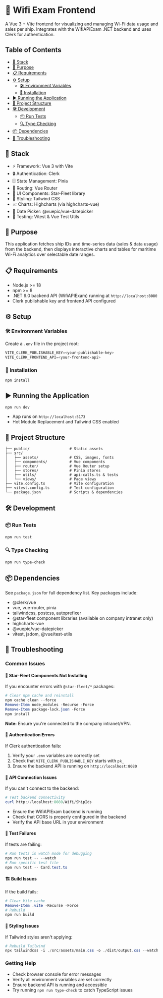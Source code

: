 # 📶 Wifi Exam Frontend

A Vue 3 + Vite frontend for visualizing and managing Wi-Fi data usage and sales per ship. Integrates with the WifiAPIExam .NET backend and uses Clerk for authentication.

## Table of Contents

- [🔧 Stack](#stack)
- [🎯 Purpose](#purpose)
- [📋 Requirements](#requirements)
- [⚙️ Setup](#setup)
  - [🛠️ Environment Variables](#environment-variables)
  - [🚀 Installation](#installation)
- [▶️ Running the Application](#running-the-application)
- [📁 Project Structure](#project-structure)
- [🛠️ Development](#development)
  - [📦 Run Tests](#run-tests)
  - [🔍 Type Checking](#type-checking)
- [📦 Dependencies](#dependencies)
- [🔧 Troubleshooting](#troubleshooting)

## 🔧 Stack

- ⚡ Framework: Vue 3 with Vite
- 🔒 Authentication: Clerk
- 🗄️ State Management: Pinia
- 🧭 Routing: Vue Router
- 🧩 UI Components: Star-Fleet library
- 🎨 Styling: Tailwind CSS
- 📈 Charts: Highcharts (via highcharts-vue)
- 📅 Date Picker: @vuepic/vue-datepicker
- 🧪 Testing: Vitest & Vue Test Utils

## 🎯 Purpose

This application fetches ship IDs and time-series data (sales & data usage) from the backend, then displays interactive charts and tables for maritime Wi-Fi analytics over selectable date ranges.

## 📋 Requirements

- Node.js >= 18
- npm >= 8
- .NET 9.0 backend API (WifiAPIExam) running at `http://localhost:8080`
- Clerk publishable key and frontend API configured

## ⚙️ Setup

### 🛠️ Environment Variables

Create a `.env` file in the project root:

```powershell
VITE_CLERK_PUBLISHABLE_KEY=<your-publishable-key>
VITE_CLERK_FRONTEND_API=<your-frontend-api>
```

### 🚀 Installation

```powershell
npm install
```

## ▶️ Running the Application

```powershell
npm run dev
```

- App runs on `http://localhost:5173`
- Hot Module Replacement and Tailwind CSS enabled

## 📁 Project Structure

```
├── public/                  # Static assets
├── src/
│   ├── assets/              # CSS, images, fonts
│   ├── components/          # Vue components
│   ├── router/              # Vue Router setup
│   ├── stores/              # Pinia stores
│   ├── utils/               # api-calls.ts & tests
│   └── views/               # Page views
├── vite.config.ts           # Vite configuration
├── vitest.config.ts         # Test configuration
└── package.json             # Scripts & dependencies
```

## 🛠️ Development

### 📦 Run Tests

```powershell
npm run test
```

### 🔍 Type Checking

```powershell
npm run type-check
```

## 📦 Dependencies

See `package.json` for full dependency list. Key packages include:

- @clerk/vue
- vue, vue-router, pinia
- tailwindcss, postcss, autoprefixer
- @star-fleet component libraries (available on company intranet only)
- highcharts-vue
- @vuepic/vue-datepicker
- vitest, jsdom, @vue/test-utils

## 🔧 Troubleshooting

### Common Issues

#### 🚫 Star-Fleet Components Not Installing

If you encounter errors with `@star-fleet/*` packages:

```powershell
# Clear npm cache and reinstall
npm cache clean --force
Remove-Item node_modules -Recurse -Force
Remove-Item package-lock.json -Force
npm install
```

**Note:** Ensure you're connected to the company intranet/VPN.

#### 🔐 Authentication Errors

If Clerk authentication fails:

1. Verify your `.env` variables are correctly set
2. Check that `VITE_CLERK_PUBLISHABLE_KEY` starts with `pk_`
3. Ensure the backend API is running on `http://localhost:8080`

#### 📡 API Connection Issues

If you can't connect to the backend:

```powershell
# Test backend connectivity
curl http://localhost:8080/Wifi/ShipIds
```

- Ensure the WifiAPIExam backend is running
- Check that CORS is properly configured in the backend
- Verify the API base URL in your environment

#### 🧪 Test Failures

If tests are failing:

```powershell
# Run tests in watch mode for debugging
npm run test -- --watch
# Run specific test file
npm run test -- Card.test.ts
```

#### 🏗️ Build Issues

If the build fails:

```powershell
# Clear Vite cache
Remove-Item .vite -Recurse -Force
# Rebuild
npm run build
```

#### 🎨 Styling Issues

If Tailwind styles aren't applying:

```powershell
# Rebuild Tailwind
npx tailwindcss -i ./src/assets/main.css -o ./dist/output.css --watch
```

### Getting Help

- Check browser console for error messages
- Verify all environment variables are set correctly
- Ensure backend API is running and accessible
- Try running `npm run type-check` to catch TypeScript issues
